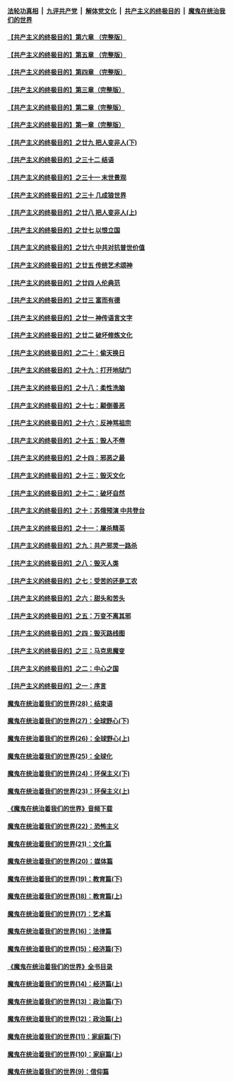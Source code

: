 ####  [法轮功真相](../../../../basic/blob/master/README.md?t=06041831) &nbsp;|&nbsp; [九评共产党](../../../../9ping.md/blob/master/README.md?t=06041831) &nbsp;|&nbsp; [解体党文化](../../../../jtdwh.md/blob/master/README.md?t=06041831)  &nbsp;|&nbsp; [共产主义的终极目的](../../../../gczydzjmd.md/blob/master/README.md?t=06041831) &nbsp;|&nbsp; [魔鬼在统治我们的世界](../../../../mgztzwmdsj.md/blob/master/README.md?t=06041831) 

#### [【共产主义的终极目的】第六章 （完整版）](../pages/nsc422/n11428913.md?t=06041831) 

#### [【共产主义的终极目的】第五章 （完整版）](../pages/nsc422/n11428912.md?t=06041831) 

#### [【共产主义的终极目的】第四章 （完整版）](../pages/nsc422/n11428907.md?t=06041831) 

#### [【共产主义的终极目的】第三章（完整版）](../pages/nsc422/n11428848.md?t=06041831) 

#### [【共产主义的终极目的】第二章（完整版）](../pages/nsc422/n11428831.md?t=06041831) 

#### [【共产主义的终极目的】第一章（完整版）](../pages/nsc422/n11417651.md?t=06041831) 

#### [【共产主义的终极目的】之廿九 把人变非人(下)](../pages/nsc422/n11344140.md?t=06041831) 

#### [【共产主义的终极目的】之三十二 结语](../pages/nsc422/n11360535.md?t=06041831) 

#### [【共产主义的终极目的】之三十一 末世景观](../pages/nsc422/n11351129.md?t=06041831) 

#### [【共产主义的终极目的】之三十 几成狼世界](../pages/nsc422/n11348280.md?t=06041831) 

#### [【共产主义的终极目的】之廿八 把人变非人(上)](../pages/nsc422/n11340492.md?t=06041831) 

#### [【共产主义的终极目的】之廿七 以恨立国](../pages/nsc422/n11336944.md?t=06041831) 

#### [【共产主义的终极目的】之廿六 中共对抗普世价值](../pages/nsc422/n11324785.md?t=06041831) 

#### [【共产主义的终极目的】之廿五 传统艺术颂神](../pages/nsc422/n11296396.md?t=06041831) 

#### [【共产主义的终极目的】之廿四 人伦典范](../pages/nsc422/n11296397.md?t=06041831) 

#### [【共产主义的终极目的】之廿三 富而有德](../pages/nsc422/n11283598.md?t=06041831) 

#### [【共产主义的终极目的】之廿一 神传语言文字](../pages/nsc422/n11263265.md?t=06041831) 

#### [【共产主义的终极目的】之廿二 破坏修炼文化](../pages/nsc422/n11245728.md?t=06041831) 

#### [【共产主义的终极目的】之二十：偷天换日](../pages/nsc422/n11238846.md?t=06041831) 

#### [【共产主义的终极目的】之十九：打开地狱门](../pages/nsc422/n11206376.md?t=06041831) 

#### [【共产主义的终极目的】之十八：柔性洗脑](../pages/nsc422/n11199994.md?t=06041831) 

#### [【共产主义的终极目的】之十七：颠倒善恶](../pages/nsc422/n11179782.md?t=06041831) 

#### [【共产主义的终极目的】之十六：反神骂祖宗](../pages/nsc422/n11166798.md?t=06041831) 

#### [【共产主义的终极目的】之十五：毁人不倦](../pages/nsc422/n11166792.md?t=06041831) 

#### [【共产主义的终极目的】之十四：邪恶之最](../pages/nsc422/n11150249.md?t=06041831) 

#### [【共产主义的终极目的】之十三：毁灭文化](../pages/nsc422/n11135227.md?t=06041831) 

#### [【共产主义的终极目的】之十二：破坏自然](../pages/nsc422/n11135214.md?t=06041831) 

#### [【共产主义的终极目的】之十：苏俄预演 中共登台](../pages/nsc422/n11118424.md?t=06041831) 

#### [【共产主义的终极目的】之十一：屠杀精英](../pages/nsc422/n11118442.md?t=06041831) 

#### [【共产主义的终极目的】之九：共产邪灵一路杀](../pages/nsc422/n11114139.md?t=06041831) 

#### [【共产主义的终极目的】之八：毁灭人类](../pages/nsc422/n11108503.md?t=06041831) 

#### [【共产主义的终极目的】之七：受苦的还是工农](../pages/nsc422/n11101809.md?t=06041831) 

#### [【共产主义的终极目的】之六：甜头和苦头](../pages/nsc422/n11096971.md?t=06041831) 

#### [【共产主义的终极目的】之五：万变不离其邪](../pages/nsc422/n11091285.md?t=06041831) 

#### [【共产主义的终极目的】之四：毁灭路线图](../pages/nsc422/n11086284.md?t=06041831) 

#### [【共产主义的终极目的】之三：马克思魔变](../pages/nsc422/n11061941.md?t=06041831) 

#### [【共产主义的终极目的】之二：中心之国](../pages/nsc422/n11047728.md?t=06041831) 

#### [【共产主义的终极目的】之一：序言](../pages/nsc422/n11086077.md?t=06041831) 

#### [魔鬼在统治着我们的世界(28)：结束语](../pages/nsc422/n10936246.md?t=06041831) 

#### [魔鬼在统治着我们的世界(27)：全球野心(下)](../pages/nsc422/n10928319.md?t=06041831) 

#### [魔鬼在统治着我们的世界(26)：全球野心(上)](../pages/nsc422/n10900318.md?t=06041831) 

#### [魔鬼在统治着我们的世界(25)：全球化](../pages/nsc422/n10788205.md?t=06041831) 

#### [魔鬼在统治着我们的世界(24)：环保主义(下)](../pages/nsc422/n10695307.md?t=06041831) 

#### [魔鬼在统治着我们的世界(23)：环保主义(上)](../pages/nsc422/n10688613.md?t=06041831) 

#### [《魔鬼在统治着我们的世界》音频下载](../pages/nsc422/n10635553.md?t=06041831) 

#### [魔鬼在统治着我们的世界(22)：恐怖主义](../pages/nsc422/n10614727.md?t=06041831) 

#### [魔鬼在统治着我们的世界(21)：文化篇](../pages/nsc422/n10597706.md?t=06041831) 

#### [魔鬼在统治着我们的世界(20)：媒体篇](../pages/nsc422/n10586579.md?t=06041831) 

#### [魔鬼在统治着我们的世界(19)：教育篇(下)](../pages/nsc422/n10564808.md?t=06041831) 

#### [魔鬼在统治着我们的世界(18)：教育篇(上)](../pages/nsc422/n10526970.md?t=06041831) 

#### [魔鬼在统治着我们的世界(17)：艺术篇](../pages/nsc422/n10499093.md?t=06041831) 

#### [魔鬼在统治着我们的世界(16)：法律篇](../pages/nsc422/n10485969.md?t=06041831) 

#### [魔鬼在统治着我们的世界(15)：经济篇(下)](../pages/nsc422/n10469975.md?t=06041831) 

#### [《魔鬼在统治着我们的世界》全书目录](../pages/nsc422/n10464261.md?t=06041831) 

#### [魔鬼在统治着我们的世界(14)：经济篇(上)](../pages/nsc422/n10457370.md?t=06041831) 

#### [魔鬼在统治着我们的世界(13)：政治篇(下)](../pages/nsc422/n10448270.md?t=06041831) 

#### [魔鬼在统治着我们的世界(12)：政治篇(上)](../pages/nsc422/n10444576.md?t=06041831) 

#### [魔鬼在统治着我们的世界(11)：家庭篇(下)](../pages/nsc422/n10440961.md?t=06041831) 

#### [魔鬼在统治着我们的世界(10)：家庭篇(上)](../pages/nsc422/n10435448.md?t=06041831) 

#### [魔鬼在统治着我们的世界(9)：信仰篇](../pages/nsc422/n10432159.md?t=06041831) 

